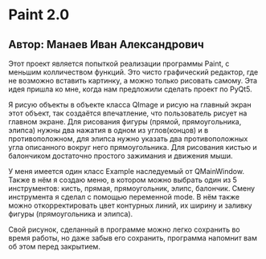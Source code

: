 # Paint 2.0
## Автор: Манаев Иван Александрович
Этот проект является попыткой реализации программы Paint, с меньшим колличеством функций. Это чисто графический редактор, где не возможно вставить картинку, а можно только рисовать самому. Эта идея пришла ко мне, когда нам предложили сделать проект по PyQt5.

Я рисую объекты в объекте класса QImage и рисую на главный экран этот объект, так создаётся впечатление, что пользователь рисует на главном экране. Для рисования фигуры (прямой, прямоугольника, элипса) нужны два нажатия в одном из углов(концов) и в противоположном, для элипса нужно указать два противоположных угла описанного вокруг него прямоугольника. Для рисования кистью и балончиком достаточно простого зажимания и движения мыши.

У меня имеется один класс Example наследуемый от QMainWindow. Также в нём я создаю меню, в котором можно выбрать один из 5 инструментов: кисть, прямая, прямоугольник, элипс, балончик. Смену инструмента я сделал с помощью переменной mode. В нём также можно откорректировать цвет контурных линий, их ширину и заливку фигуры (прямоугольника и элипса).

Свой рисунок, сделанный в программе можно легко сохранить во время работы, но даже забыв его сохранить, программа напомнит вам об этом перед закрытием.
